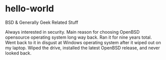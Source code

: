 # hello-world
BSD &amp; Generally Geek Related Stuff

Always interested in security. Main reason for choosing OpenBSD
opensource operating system long way back. Ran it for nine years
total. Went back to it in disgust at Windows operating system
after it wiped out on my laptop. Wiped the drive, installed
the latest OpenBSD release, and never looked back.
